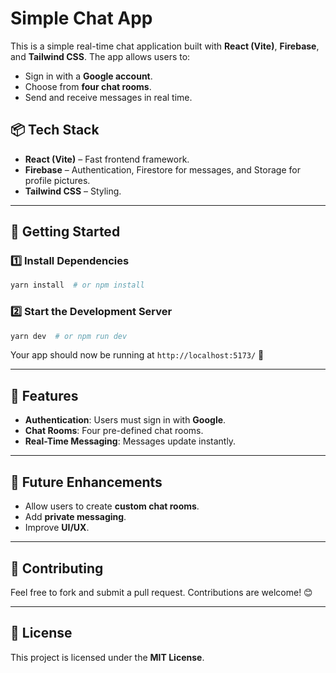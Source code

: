 # Simple Chat App

This is a simple real-time chat application built with **React (Vite)**, **Firebase**, and **Tailwind CSS**. The app allows users to:

- Sign in with a **Google account**.
- Choose from **four chat rooms**.
- Send and receive messages in real time.

## 📦 Tech Stack

- **React (Vite)** – Fast frontend framework.
- **Firebase** – Authentication, Firestore for messages, and Storage for profile pictures.
- **Tailwind CSS** – Styling.

---

## 🚀 Getting Started

### 1️⃣ Install Dependencies

```sh
yarn install  # or npm install
```

### 2️⃣ Start the Development Server

```sh
yarn dev  # or npm run dev 
```

Your app should now be running at `http://localhost:5173/` 🎉

---

## 📝 Features

- **Authentication**: Users must sign in with **Google**.
- **Chat Rooms**: Four pre-defined chat rooms.
- **Real-Time Messaging**: Messages update instantly.

---

## 📌 Future Enhancements

- Allow users to create **custom chat rooms**.
- Add **private messaging**.
- Improve **UI/UX**.

---

## 🤝 Contributing

Feel free to fork and submit a pull request. Contributions are welcome! 😊

---

## 📜 License

This project is licensed under the **MIT License**.

 
